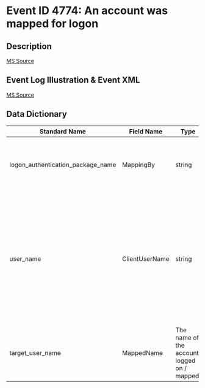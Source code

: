 # Event ID 4774: An account was mapped for logon

## Description


[MS Source](https://github.com/MicrosoftDocs/windows-itpro-docs/blob/master/windows/security/threat-protection/auditing/event-4774.md)

## Event Log Illustration & Event XML

[MS Source](https://github.com/MicrosoftDocs/windows-itpro-docs/blob/master/windows/security/threat-protection/auditing/event-4774.md)

## Data Dictionary

| Standard Name | Field Name | Type | Description | Sample Value |
| ---------------- | ---------------- | ---------------- | ----------------	| ---------------- |
| logon_authentication_package_name | MappingBy | string | The name of Authentication Package which was used for credential validation | Schannel |
| user_name | ClientUserName | string | the name of the account that had its credentials validated by the Authentication Package. Can be user name, computer account name or well-known security principal account name. | host/WIN81.contoso.local |
| target_user_name | MappedName | The name of the account logged on / mapped. | WIN81$ |